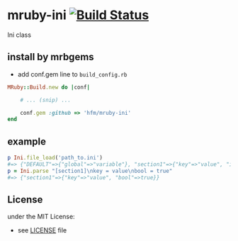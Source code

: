 # mruby-ini   [![Build Status](https://travis-ci.org/hfm/mruby-ini.svg?branch=master)](https://travis-ci.org/hfm/mruby-ini)
Ini class
## install by mrbgems
- add conf.gem line to `build_config.rb`

```ruby
MRuby::Build.new do |conf|

    # ... (snip) ...

    conf.gem :github => 'hfm/mruby-ini'
end
```
## example
```ruby
p Ini.file_load('path_to.ini')
#=> {"DEFAULT"=>{"global"=>"variable"}, "section1"=>{"key"=>"value", "int"=>1, "float"=>1.5, "bool"=>true}, "section2"=>{"hello"=>"world"}, "section3"=>{"true"=>false}}
p = Ini.parse "[section1]\nkey = value\nbool = true"
#=> {"section1"=>{"key"=>"value", "bool"=>true}}
```

## License
under the MIT License:
- see [LICENSE](./LICENSE) file
